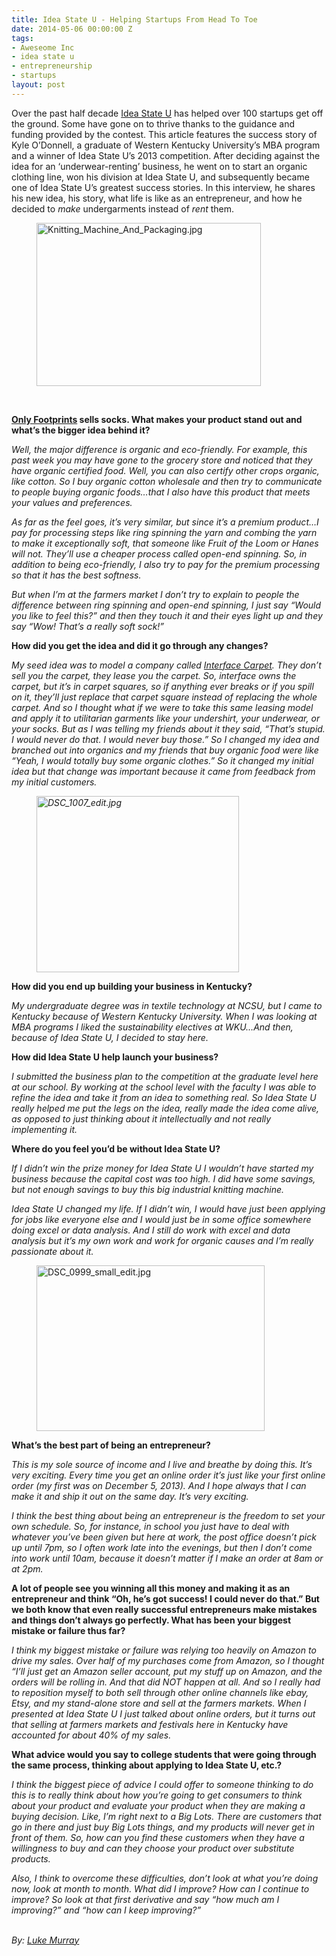 ```yaml
---
title: Idea State U - Helping Startups From Head To Toe
date: 2014-05-06 00:00:00 Z
tags:
- Aweseome Inc
- idea state u
- entrepreneurship
- startups
layout: post
---
```

 
<p>Over the past half decade <a href="http://www.ideastateu.com" target="_blank">Idea State U</a> has helped over 100 startups get off the ground.  Some have gone on to thrive thanks to the guidance and funding provided by the contest.  This article features the success story of Kyle O’Donnell, a graduate of Western Kentucky University’s MBA program and a winner of Idea State U’s 2013 competition. After deciding against the idea for an ‘underwear-renting’ business, he went on to start an organic clothing line, won his division at Idea State U, and subsequently became one of Idea State U’s greatest success stories.  In this interview, he shares his new idea, his story, what life is like as an entrepreneur, and how he decided to <em>make</em> undergarments instead of <em>rent</em> them.</p>
<p><span><figure class="tmblr-full" data-orig-height="1062" data-orig-width="1600" data-orig-src="https://lh4.googleusercontent.com/bglcKuHfv6zy7ZyVRPdPuSP7l091SkJi3qxAw61jIdW58DBjZwpIiSN2ETIAPBWuWbNo_0kuqltoM1zDEJCU36chBlUpwKERrPB1mUNG3E7mdpGW3Hcue52emiWBnRrULQ"><img alt="Knitting_Machine_And_Packaging.jpg" height="261px;" src="https://66.media.tumblr.com/ef305a3c6630fa507bb4806bdc00a8d0/tumblr_inline_pk0h9lLkRN1spm8pc_540.jpg" width="359px;" data-orig-height="1062" data-orig-width="1600" data-orig-src="https://lh4.googleusercontent.com/bglcKuHfv6zy7ZyVRPdPuSP7l091SkJi3qxAw61jIdW58DBjZwpIiSN2ETIAPBWuWbNo_0kuqltoM1zDEJCU36chBlUpwKERrPB1mUNG3E7mdpGW3Hcue52emiWBnRrULQ"/></figure><br/></span></p>
<p><strong><a href="http://www.onlyfootprints.us/" target="_blank">Only Footprints</a> sells socks.  What makes your product stand out  and what’s the bigger idea behind it? </strong></p>
<p><em>Well, the major difference is organic and eco-friendly.  For example, this past week you may have gone to the grocery store and noticed that they have organic certified food.  Well, you can also certify other crops organic, like cotton.  So I buy organic cotton wholesale and then try to communicate to people buying organic foods&hellip;that I also have this product that meets your values and preferences.</em></p>
<p><em>As far as the feel goes, it’s very similar, but since it’s a premium product&hellip;I pay for processing steps like ring spinning the yarn and combing the yarn to make it exceptionally soft, that someone like Fruit of the Loom or Hanes will not.  They’ll use a cheaper process called open-end spinning.  So, in addition to being eco-friendly, I also try to pay for the premium processing so that it has the best softness.</em></p>
<p><em>But when I’m at the farmers market I don’t try to explain to people the difference between ring spinning and open-end spinning, I just say “Would you like to feel this?” and then they touch it and their eyes light up and they say “Wow!  That’s a really soft sock!”</em></p>
<p><strong>How did you get the idea and did it go through any changes?</strong></p>
<p><span> </span><em>My seed idea was to model a company called <a href="http://www.interface.com/US/en-US/homepage" target="_blank">Interface Carpet</a>.  They don’t sell you the carpet, they lease you the carpet.  So, interface owns the carpet, but it’s in carpet squares, so if anything ever breaks or if you spill on it, they’ll just replace that carpet square instead of replacing the whole carpet.  And so I thought what if we were to take this same leasing model and apply it to utilitarian garments like your undershirt, your underwear, or your socks.  But as I was telling my friends about it they said, “That’s stupid.  I would never do that. I would never buy those.”  So I changed my idea and branched out into organics and my friends that buy organic food were like “Yeah, I would totally buy some organic clothes.”  So it changed my initial idea but that change was important because it came from feedback from my initial customers.</em></p>
<p><em><figure class="tmblr-full" data-orig-height="1063" data-orig-width="1600" data-orig-src="https://lh5.googleusercontent.com/tuAK1Tuzn7mnujahelmFEh1sW1M-wZCCVpLWRYCYTIooHHZlwprNybraVhkp4e_vDn4xrOrssNmrCZe6hmqsY872G0xrZyT9otVClNce1lm0Ws2zCPKyCuNXXTJl314ZNA"><img alt="DSC_1007_edit.jpg" height="282px;" src="https://66.media.tumblr.com/b1be8f24c8f90b9e72a3375ca91829c9/tumblr_inline_pk0h9lgZxk1spm8pc_540.jpg" width="324px;" data-orig-height="1063" data-orig-width="1600" data-orig-src="https://lh5.googleusercontent.com/tuAK1Tuzn7mnujahelmFEh1sW1M-wZCCVpLWRYCYTIooHHZlwprNybraVhkp4e_vDn4xrOrssNmrCZe6hmqsY872G0xrZyT9otVClNce1lm0Ws2zCPKyCuNXXTJl314ZNA"/></figure></em></p>
<p><strong>How did you end up building your business in Kentucky?</strong></p>
<p><em>My undergraduate degree was in textile technology at NCSU, but  I came to Kentucky because of Western Kentucky University.  When I was looking at MBA programs I liked the sustainability electives at WKU&hellip;And then, because of Idea State U, I decided to stay here.</em></p>
<p><strong>How did Idea State U help launch your business?</strong></p>
<p><em>I submitted the business plan to the competition at the graduate level here at our school.  By working at the school level with the faculty I was able to refine the idea and take it from an idea to something real.  So Idea State U really helped me put the legs on the idea, really made the idea come alive, as opposed to just thinking about it intellectually and not really implementing it.  </em></p>
<p><strong>Where do you feel you’d be without Idea State U?</strong></p>
<p><em>If I didn’t win the prize money for Idea State U I wouldn’t have started my business because the capital cost was too high.  I did have some savings, but not enough savings to buy this big industrial knitting machine.</em></p>
<p><em>Idea State U changed my life.  If I didn’t win, I would have just been applying for jobs like everyone else and I would just be in some office somewhere doing excel or data analysis.  And I still do work with excel and data analysis but it’s my own work and work for organic causes and I’m really passionate about it.</em></p>
<p><figure class="tmblr-full" data-orig-height="1212" data-orig-width="1600" data-orig-src="https://lh6.googleusercontent.com/prFzM_uacO9PCFLA_59J4xr8D_mxO0v0gpyh688KmiQzvrQgJOYLNemGTrvGYREN54c03y1uBGmpobdEYnbTz33d4vhedZ3LyU8RTfDah0MYMqy4PSZie02Ryd0jjYeLHg"><img alt="DSC_0999_small_edit.jpg" height="265px;" src="https://66.media.tumblr.com/3a39f4e3fe5217d1c828ad3dfe697737/tumblr_inline_pk0h9mJmcr1spm8pc_540.jpg" width="365px;" data-orig-height="1212" data-orig-width="1600" data-orig-src="https://lh6.googleusercontent.com/prFzM_uacO9PCFLA_59J4xr8D_mxO0v0gpyh688KmiQzvrQgJOYLNemGTrvGYREN54c03y1uBGmpobdEYnbTz33d4vhedZ3LyU8RTfDah0MYMqy4PSZie02Ryd0jjYeLHg"/></figure></p>
<p><strong>What’s the best part of being an entrepreneur?</strong></p>
<p><em>This is my sole source of income and I live and breathe by doing this.  It’s very exciting. Every time you get an online order it’s just like your first online order (my first was on December 5, 2013).  And I hope always that I can make it and ship it out on the same day.  It’s very exciting.</em></p>
<p><em>I think the best thing about being an entrepreneur is the freedom to set your own schedule.  So, for instance, in school you just have to deal with whatever you’ve been given but here at work, the post office doesn’t pick up until 7pm, so I often work late into the evenings, but then I don’t come into work until 10am, because it doesn’t matter if I make an order at 8am or at 2pm.</em></p>
<p><strong>A lot of people see you winning all this money and making it as an entrepreneur and think “Oh, he’s got success!  I could never do that.”  But we both know that even really successful entrepreneurs make mistakes and things don’t always go perfectly.  What has been your biggest mistake or failure thus far?</strong></p>
<p><em>I think my biggest mistake or failure was relying too heavily on Amazon to drive my sales.  Over half of my purchases come from Amazon, so I thought “I’ll just get an Amazon seller account, put my stuff up on Amazon, and the orders will be rolling in.  And that did NOT happen at all.  And so I really had to reposition myself to both sell through other online channels like ebay, Etsy, and my stand-alone store and sell at the farmers markets.  When I presented at Idea State U I just talked about online orders, but it turns out that selling at farmers markets and festivals here in Kentucky have accounted for about 40% of my sales.  </em></p>
<p><strong>What advice would you say to college students that were going through the same process, thinking about applying to Idea State U, etc.?</strong></p>
<p><em>I think the biggest piece of advice I could offer to someone thinking to do this is to really think about how you’re going to get consumers to think about your product and evaluate your product when they are making a buying decision.  Like, I’m right next to a Big Lots.  There are customers that go in there and just buy Big Lots things, and my products will never get in front of them.  So, how can you find these customers when they have a willingness to buy and can they choose your product over substitute products.</em></p>
<p><em>Also, I think to overcome these difficulties, don’t look at what you’re doing now, look at month to month.  What did I improve?  How can I continue to improve?  So look at that first derivative and say “how much am I improving?” and “how can I keep improving?”</em></p>
<p><em><br/>By: <a href="https://plus.google.com/111114853802637128409?rel=author" target="_blank">Luke Murray</a></em></p>
